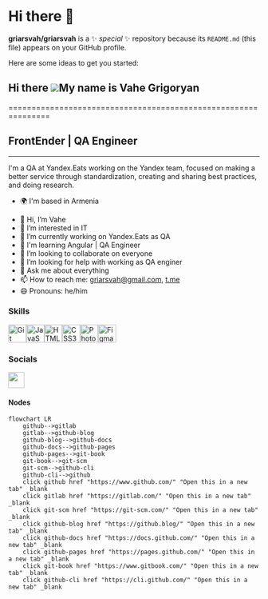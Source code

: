 # Hi there 👋

**griarsvah/griarsvah** is a ✨ _special_ ✨ repository because its `README.md` (this file) appears on your GitHub profile.

Here are some ideas to get you started:
## Hi there ![](https://user-images.githubusercontent.com/18350557/176309783-0785949b-9127-417c-8b55-ab5a4333674e.gif)My name is Vahe Grigoryan
===============================================================

## FrontEnder | QA Engineer
-----------

I'm a QA at Yandex.Eats working on the Yandex team, focused on making a better service through standardization, creating and sharing best practices, and doing research.

* 🌍 I'm based in Armenia
- 👋 Hi, I’m Vahe
- 👀 I’m interested in IT
- 🔭 I’m currently working on Yandex.Eats as QA
- 🌱 I'm learning Angular | QA Engineer
- 👯 I’m looking to collaborate on everyone
- 🤔 I’m looking for help with working as QA enginer
- 💬 Ask me about everything 
- 📫 How to reach me: [griarsvah@gmail.com](mailto:griarsvah@gmail.com),  [t.me](https://t.me/GriArsVah)
- 😄 Pronouns: he/him

### Skills

<p align="left">
<a href="https://git-scm.com/" target="_blank" rel="noreferrer"><img src="https://raw.githubusercontent.com/danielcranney/readme-generator/main/public/icons/skills/git-colored.svg" width="36" height="36" alt="Git" /></a><a href="https://developer.mozilla.org/en-US/docs/Web/JavaScript" target="_blank" rel="noreferrer"><img src="https://raw.githubusercontent.com/danielcranney/readme-generator/main/public/icons/skills/javascript-colored.svg" width="36" height="36" alt="JavaScript" /></a><a href="https://developer.mozilla.org/en-US/docs/Glossary/HTML5" target="_blank" rel="noreferrer"><img src="https://raw.githubusercontent.com/danielcranney/readme-generator/main/public/icons/skills/html5-colored.svg" width="36" height="36" alt="HTML5" /></a><a href="https://www.w3.org/TR/CSS/#css" target="_blank" rel="noreferrer"><img src="https://raw.githubusercontent.com/danielcranney/readme-generator/main/public/icons/skills/css3-colored.svg" width="36" height="36" alt="CSS3" /></a><a href="https://www.adobe.com/uk/products/photoshop.html" target="_blank" rel="noreferrer"><img src="https://raw.githubusercontent.com/danielcranney/readme-generator/main/public/icons/skills/photoshop-colored.svg" width="36" height="36" alt="Photoshop" /></a><a href="https://www.figma.com/" target="_blank" rel="noreferrer"><img src="https://raw.githubusercontent.com/danielcranney/readme-generator/main/public/icons/skills/figma-colored.svg" width="36" height="36" alt="Figma" /></a>
</p>

### Socials

<p align="left"><a href="https://www.github.com/GriArsVah/" target="_blank" rel="noreferrer"><picture><source media="(prefers-color-scheme: dark)" srcset="https://raw.githubusercontent.com/danielcranney/readme-generator/main/public/icons/socials/github-dark.svg"><source media="(prefers-color-scheme: light)" srcset="https://raw.githubusercontent.com/danielcranney/readme-generator/main/public/icons/socials/github.svg"><img src="https://raw.githubusercontent.com/danielcranney/readme-generator/main/public/icons/socials/github.svg" width="32" height="32"></picture></a></p>


#### Nodes


```mermaid
flowchart LR
    github-->gitlab
    gitlab-->github-blog
    github-blog-->github-docs
    github-docs-->github-pages
    github-pages-->git-book
    git-book-->git-scm
    git-scm-->github-cli
    github-cli-->github
    click github href "https://www.github.com/" "Open this in a new tab" _blank
    click gitlab href "https://gitlab.com/" "Open this in a new tab" _blank
    click git-scm href "https://git-scm.com/" "Open this in a new tab" _blank
    click github-blog href "https://github.blog/" "Open this in a new tab" _blank
    click github-docs href "https://docs.github.com/" "Open this in a new tab" _blank
    click github-pages href "https://pages.github.com/" "Open this in a new tab" _blank
    click git-book href "https://www.gitbook.com/" "Open this in a new tab" _blank
    click github-cli href "https://cli.github.com/" "Open this in a new tab" _blank
```
